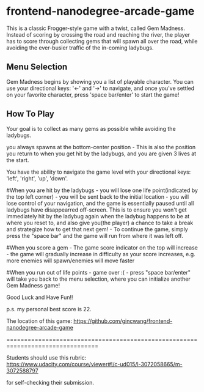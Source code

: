 frontend-nanodegree-arcade-game
===============================

This is a classic Frogger-style game with a twist, called Gem Madness.
Instead of scoring by crossing the road and reaching the river, the player has to
score through collecting gems that will spawn all over the road, while avoiding
the ever-busier traffic of the in-coming ladybugs.

Menu Selection
-----------------

Gem Madness begins by showing you a list of playable character. You can use your
directional keys: '<-' and '->' to navigate, and once you've settled on your
favorite character, press 'space bar/enter' to start the game!

How To Play
-----------

Your goal is to collect as many gems as possible while avoiding the ladybugs.

you always spawns at the bottom-center position - This is also the position
you return to when you get hit by the ladybugs, and you are given 3 lives at the start.

You have the ability to navigate the game level with your directional keys:
'left', 'right', 'up', 'down'.

#When you are hit by the ladybugs
    - you will lose one life point(indicated by the top left corner)
    - you will be sent back to the initial location
    - you will lose control of your navigation, and the game is essentially
      paused until all ladybugs have disappearred off-screen. This is to ensure
      you won't get immediately hit by the ladybug again when the ladybug happens
      to be at where you reset to, and also give you(the player) a chance to take
      a break and strategize how to get that next gem!
    - To continue the game, simply press the "space bar" and the game will run
      from where it was left off.

#When you score a gem
    - The game score indicator on the top will increase
    - the game will gradually increase in difficulty as your score increases,
      e.g. more enemies will spawn/enemies will move faster

#When you run out of life points
    - game over :(
    - press "space bar/enter" will take you back to the menu selection, where you can
      initialize another Gem Madness game!

Good Luck and Have Fun!!


p.s. my personal best score is 22.

The location of this game:
https://github.com/gincwang/frontend-nanodegree-arcade-game

================================================================================

Students should use this rubric: https://www.udacity.com/course/viewer#!/c-ud015/l-3072058665/m-3072588797

for self-checking their submission.

